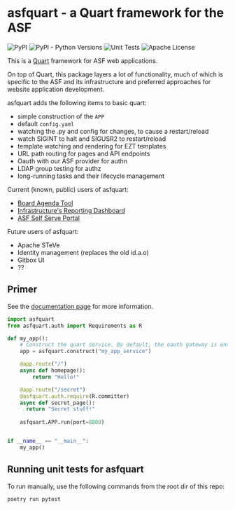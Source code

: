 # asfquart - a Quart framework for the ASF
![PyPI](https://img.shields.io/pypi/v/asfquart.svg?color=blue&maxAge=600)
![PyPI - Python Versions](https://img.shields.io/pypi/pyversions/asfquart.svg?maxAge=600)
![Unit Tests](https://github.com/apache/infrastructure-asfquart/actions/workflows/unit-tests.yml/badge.svg?branch=main)
![Apache License](https://img.shields.io/github/license/apache/infrastructure-asfquart)

This is a [Quart](https://github.com/pallets/quart/) framework for ASF web applications.

On top of Quart, this package layers a lot of functionality, much of which is specific to
the ASF and its infrastructure and preferred approaches for website application development.

asfquart adds the following items to basic quart:

* simple construction of the `APP`
* default `config.yaml`
* watching the .py and config for changes, to cause a restart/reload
* watch SIGINT to halt and SIGUSR2 to restart/reload
* template watching and rendering for EZT templates
* URL path routing for pages and API endpoints
* Oauth with our ASF provider for authn
* LDAP group testing for authz
* long-running tasks and their lifecycle management

Current (known, public) users of asfquart:

* [Board Agenda Tool](https://github.com/apache/infrastructure-agenda/)
* [Infrastructure's Reporting Dashboard](https://github.com/apache/infrastructure-reporting-dashboard)
* [ASF Self Serve Portal](https://github.com/apache/infrastructure-selfserve-portal)


Future users of asfquart:

* Apache STeVe
* Identity management (replaces the old id.a.o)
* Gitbox UI
* ??

## Primer

See the [documentation page](docs/readme.md) for more information.

~~~python
import asfquart
from asfquart.auth import Requirements as R

def my_app():
    # Construct the quart service. By default, the oauth gateway is enabled at /oauth.
    app = asfquart.construct("my_app_service")

    @app.route("/")
    async def homepage():
        return "Hello!"

    @app.route("/secret")
    @asfquart.auth.require(R.committer)
    async def secret_page():
      return "Secret stuff!"
    
    asfquart.APP.run(port=8000)


if __name__ == "__main__":
    my_app()

~~~

## Running unit tests for asfquart

To run manually, use the following commands from the root dir of this repo:

~~~shell
poetry run pytest
~~~
